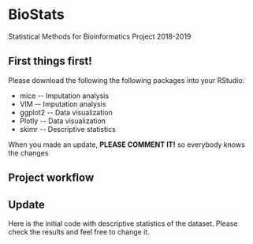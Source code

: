 # BioStats
Statistical Methods for Bioinformatics Project 2018-2019

## First things first!
Please download the following the following packages into your RStudio:
- mice -- Imputation analysis
- VIM -- Imputation analysis
- ggplot2 -- Data visualization
- Plotly -- Data visualization
- skimr -- Descriptive statistics

When you made an update, **PLEASE COMMENT IT!** so everybody knows the changes

## Project workflow


## Update
Here is the initial code with descriptive statistics of the dataset. Please check the results and feel free to change
it.
